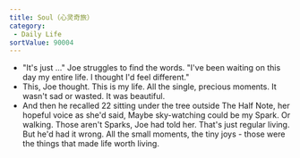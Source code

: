 ```yaml
---
title: Soul（心灵奇旅）
category:
 - Daily Life
sortValue: 90004
---
```


- "It's just ..." Joe struggles to find the words. "I've been waiting on this day my entire life. I thought I'd feel different."
- This, Joe thought. This is my life. All the single, precious moments. It wasn't sad or wasted. It was beautiful.
- And then he recalled 22 sitting under the tree outside The Half Note, her hopeful voice as she'd said, Maybe sky-watching could be my Spark. Or walking.
  Those aren't Sparks, Joe had told her. That's just regular living.
  But he'd had it wrong. All the small moments, the tiny joys - those were the things that made life worth living.
